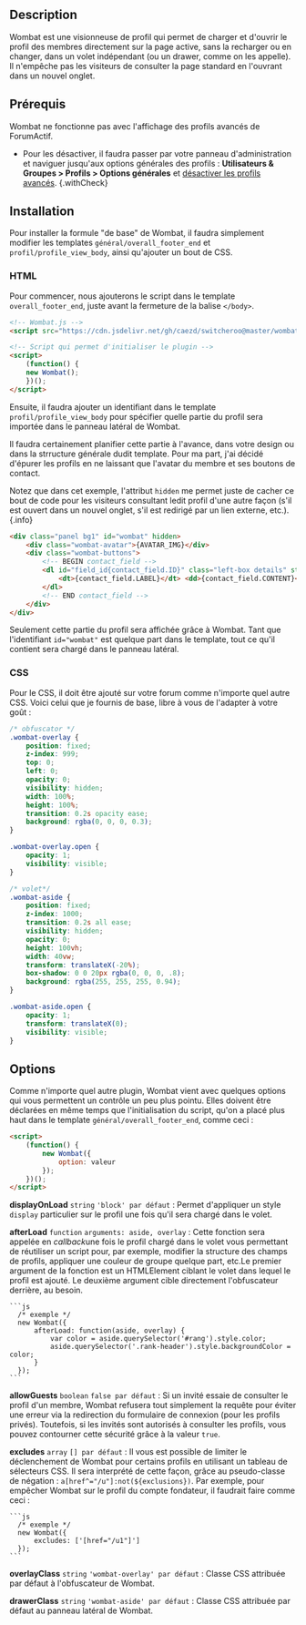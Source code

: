 ## Description

Wombat est une visionneuse de profil qui permet de charger et d'ouvrir le profil des membres directement sur la page active, sans la recharger ou en changer, dans un volet indépendant (ou un drawer, comme on les appelle). Il n'empêche pas les visiteurs de consulter la page standard en l'ouvrant dans un nouvel onglet.

## Prérequis

Wombat ne fonctionne pas avec l'affichage des profils avancés de ForumActif.

* Pour les désactiver, il faudra passer par votre panneau d'administration et naviguer jusqu'aux options générales des profils : **Utilisateurs & Groupes > Profils > Options générales** et [désactiver les profils avancés](https://i.imgur.com/uqvPrAf.png).
{.withCheck}

## Installation

Pour installer la formule "de base" de Wombat, il faudra simplement modifier les templates `général/overall_footer_end` et `profil/profile_view_body`, ainsi qu'ajouter un bout de CSS.

### HTML

Pour commencer, nous ajouterons le script dans le template `overall_footer_end`, juste avant la fermeture de la balise `</body>`.

```html
<!-- Wombat.js -->
<script src="https://cdn.jsdelivr.net/gh/caezd/switcheroo@master/wombat.js"></script>

<!-- Script qui permet d'initialiser le plugin -->
<script>
    (function() {
	new Wombat();
    })();
</script>
```

Ensuite, il faudra ajouter un identifiant dans le template `profil/profile_view_body` pour spécifier quelle partie du profil sera importée dans le panneau latéral de Wombat. 

Il faudra certainement planifier cette partie à l'avance, dans votre design ou dans la strructure générale dudit template. Pour ma part, j'ai décidé d'épurer les profils en ne laissant que l'avatar du membre et ses boutons de contact.

Notez que dans cet exemple, l'attribut `hidden` me permet juste de cacher ce bout de code pour les visiteurs consultant ledit profil d'une autre façon (s'il est ouvert dans un nouvel onglet, s'il est redirigé par un lien externe, etc.).
{.info}

```html
<div class="panel bg1" id="wombat" hidden>
    <div class="wombat-avatar">{AVATAR_IMG}</div>
    <div class="wombat-buttons">
		<!-- BEGIN contact_field -->
		<dl id="field_id{contact_field.ID}" class="left-box details" style="width: 80%;">
			<dt>{contact_field.LABEL}</dt> <dd>{contact_field.CONTENT}</dd>
		</dl>
		<!-- END contact_field -->
    </div>
</div>
```

Seulement cette partie du profil sera affichée grâce à Wombat. Tant que l'identifiant `id="wombat"` est quelque part dans le template, tout ce qu'il contient sera chargé dans le panneau latéral.

### CSS

Pour le CSS, il doit être ajouté sur votre forum comme n'importe quel autre CSS. Voici celui que je fournis de base, libre à vous de l'adapter à votre goût :

```css
/* obfuscator */
.wombat-overlay {
    position: fixed;
    z-index: 999;
    top: 0;
    left: 0;
    opacity: 0;
    visibility: hidden;
    width: 100%;
    height: 100%;
    transition: 0.2s opacity ease;
    background: rgba(0, 0, 0, 0.3);
}

.wombat-overlay.open {
    opacity: 1;
    visibility: visible;
}

/* volet*/
.wombat-aside {
    position: fixed;
    z-index: 1000;
    transition: 0.2s all ease;
    visibility: hidden;
    opacity: 0;
    height: 100vh;
    width: 40vw;
    transform: translateX(-20%);
    box-shadow: 0 0 20px rgba(0, 0, 0, .8);
    background: rgba(255, 255, 255, 0.94);
}

.wombat-aside.open {
    opacity: 1;
    transform: translateX(0);
    visibility: visible;
}
```

## Options

Comme n'importe quel autre plugin, Wombat vient avec quelques options qui vous permettent un contrôle un peu plus pointu. Elles doivent être déclarées en même temps que l'initialisation du script, qu'on a placé plus haut dans le template `général/overall_footer_end`, comme ceci :

```html
<script>
    (function() {
        new Wombat({
            option: valeur
        });
    })();
</script>
```

**displayOnLoad** `string`  `'block' par défaut`
: Permet d'appliquer un style `display` particulier sur le profil une fois qu'il sera chargé dans le volet.

**afterLoad** `function` `arguments: aside, overlay`
: Cette fonction sera appelée en *callback*une fois le profil chargé dans le volet vous permettant de réutiliser un script pour, par exemple, modifier la structure des champs de profils, appliquer une couleur de groupe quelque part, etc.Le premier argument de la fonction est un HTMLElement ciblant le volet dans lequel le profil est ajouté. Le deuxième argument cible directement l'obfuscateur derrière, au besoin.

    ```js
      /* exemple */
      new Wombat({
          afterLoad: function(aside, overlay) {
              var color = aside.querySelector('#rang').style.color;
              aside.querySelector('.rank-header').style.backgroundColor = color;
          }
      });
    ```

**allowGuests** `boolean` `false par défaut`
: Si un invité essaie de consulter le profil d'un membre, Wombat refusera tout simplement la requête pour éviter une erreur via la redirection du formulaire de connexion (pour les profils privés). Toutefois, si les invités sont autorisés à consulter les profils, vous pouvez contourner cette sécurité grâce à la valeur `true`.

**excludes** `array` `[] par défaut`
: Il vous est possible de limiter le déclenchement de Wombat pour certains profils en utilisant un tableau de sélecteurs CSS. Il sera interprété de cette façon, grâce au pseudo-classe de négation : `a[href^="/u"]:not(${exclusions})`. Par exemple, pour empêcher Wombat sur le profil du compte fondateur, il faudrait faire comme ceci :

    ```js
      /* exemple */
      new Wombat({
          excludes: ['[href="/u1"]']
      });
    ```

**overlayClass** `string` `'wombat-overlay' par défaut`
: Classe CSS attribuée par défaut à l'obfuscateur de Wombat.

**drawerClass** `string` `'wombat-aside' par défaut`
: Classe CSS attribuée par défaut au panneau latéral de Wombat.
